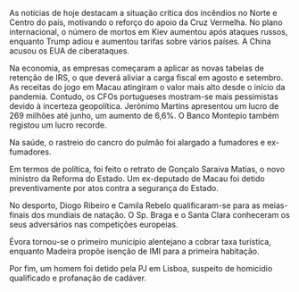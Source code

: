 As notícias de hoje destacam a situação crítica dos incêndios no Norte e Centro do país, motivando o reforço do apoio da Cruz Vermelha. No plano internacional, o número de mortos em Kiev aumentou após ataques russos, enquanto Trump adiou e aumentou tarifas sobre vários países. A China acusou os EUA de ciberataques.

Na economia, as empresas começaram a aplicar as novas tabelas de retenção de IRS, o que deverá aliviar a carga fiscal em agosto e setembro. As receitas do jogo em Macau atingiram o valor mais alto desde o início da pandemia. Contudo, os CFOs portugueses mostram-se mais pessimistas devido à incerteza geopolítica. Jerónimo Martins apresentou um lucro de 269 milhões até junho, um aumento de 6,6%. O Banco Montepio também registou um lucro recorde.

Na saúde, o rastreio do cancro do pulmão foi alargado a fumadores e ex-fumadores.

Em termos de política, foi feito o retrato de Gonçalo Saraiva Matias, o novo ministro da Reforma do Estado. Um ex-deputado de Macau foi detido preventivamente por atos contra a segurança do Estado.

No desporto, Diogo Ribeiro e Camila Rebelo qualificaram-se para as meias-finais dos mundiais de natação. O Sp. Braga e o Santa Clara conheceram os seus adversários nas competições europeias.

Évora tornou-se o primeiro município alentejano a cobrar taxa turística, enquanto Madeira propõe isenção de IMI para a primeira habitação.

Por fim, um homem foi detido pela PJ em Lisboa, suspeito de homicídio qualificado e profanação de cadáver.